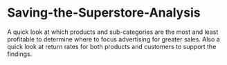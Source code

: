 # Saving-the-Superstore-Analysis
A quick look at which products and sub-categories are the most and least profitable to determine where to focus advertising for greater sales. Also a quick look at return rates for both products and customers to support the findings.
